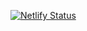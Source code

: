 [![Netlify Status](https://api.netlify.com/api/v1/badges/636e22f9-deaf-4ee4-82e4-88ca98aab1b7/deploy-status)](https://app.netlify.com/projects/oeo/deploys)